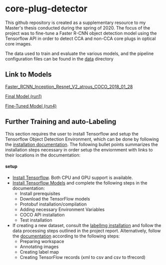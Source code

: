 # core-plug-detector
This github repository is created as a supplementary resource to my Master's thesis conducted during the spring of 2020. The focus of the project was to fine-tune a Faster R-CNN object detection model using the Tensorflow API in order to detect CCA and non-CCA core plugs in optical core images. 

The data used to train and evaluate the various models, and the pipeline configuration files can be found in the [data](data) directory
## Link to Models
[Faster_RCNN_Inception_Resnet_V2_atrous_COCO_2018_01_28](https://console.cloud.google.com/storage/browser/full-model/faster_rcnn_inception_resnet_v2_atrous_coco_2018_01_28/)

[Final Model (run1)](https://console.cloud.google.com/storage/browser/full-model/final-model/)

[Fine-Tuned Model (run4)](https://console.cloud.google.com/storage/browser/full-model/inference-graph-auto-labeling/)


## Further Training and auto-Labeling
This section requires the user to install Tensorflow and setup the Tensorflow Object Detection Environment, which can be done by following the [installation documentation](https://tensorflow-object-detection-api-tutorial.readthedocs.io/en/latest/index.html). The following bullet points summarizes the installation steps necessary in order setup the enviornment with links to their locations in the documentation:

#### setup
* [Install Tensorflow](https://tensorflow-object-detection-api-tutorial.readthedocs.io/en/latest/install.html#tensorflow-installation). Both CPU and GPU support is available.
* [Install Tensorflow Models](https://tensorflow-object-detection-api-tutorial.readthedocs.io/en/latest/install.html#tensorflow-models-installation) and complete the following steps in the documentation:
  * Install prerequisites
  * Download the TensorFlow models
  * Protobuf installation/compilation
  * Adding necessary Environment Variables
  * COCO API installation
  * Test installation
* If creating a new dataset, consult the [labelImg installation](https://tensorflow-object-detection-api-tutorial.readthedocs.io/en/latest/install.html#labelimg-installation) and follow the data processing steps outlined in the project report. Alternatively, follow the [documentation](https://tensorflow-object-detection-api-tutorial.readthedocs.io/en/latest/training.html) according to the following steps:
  * Preparing workspace
  * Annotating images
  * Creating label map
  * Creating TensorFlow records (xml to csv and csv to tfrecord)

